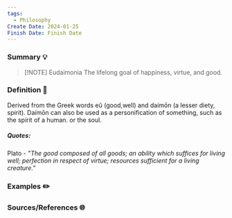 ```yaml
---
tags:
  - Philosophy
Create Date: 2024-01-25
Finish Date: Finish Date
---
```

### Summary 💡


> [!NOTE] Eudaimonia
> The lifelong goal of happiness, virtue, and good.

### Definition 📖
Derived from the Greek words eû (good,well) and daímōn (a lesser diety, spirit). Daímōn can also be used as a personification of something, such as the spirit of a human. or the soul.
##### Quotes:
Plato - *"The good composed of all goods; an ability which suffices for living well; perfection in respect of virtue; resources sufficient for a living creature."*

### Examples ✏️

### Sources/References 🌐 
